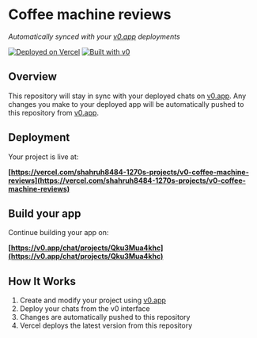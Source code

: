 # Coffee machine reviews

*Automatically synced with your [v0.app](https://v0.app) deployments*

[![Deployed on Vercel](https://img.shields.io/badge/Deployed%20on-Vercel-black?style=for-the-badge&logo=vercel)](https://vercel.com/shahruh8484-1270s-projects/v0-coffee-machine-reviews)
[![Built with v0](https://img.shields.io/badge/Built%20with-v0.app-black?style=for-the-badge)](https://v0.app/chat/projects/Qku3Mua4khc)

## Overview

This repository will stay in sync with your deployed chats on [v0.app](https://v0.app).
Any changes you make to your deployed app will be automatically pushed to this repository from [v0.app](https://v0.app).

## Deployment

Your project is live at:

**[https://vercel.com/shahruh8484-1270s-projects/v0-coffee-machine-reviews](https://vercel.com/shahruh8484-1270s-projects/v0-coffee-machine-reviews)**

## Build your app

Continue building your app on:

**[https://v0.app/chat/projects/Qku3Mua4khc](https://v0.app/chat/projects/Qku3Mua4khc)**

## How It Works

1. Create and modify your project using [v0.app](https://v0.app)
2. Deploy your chats from the v0 interface
3. Changes are automatically pushed to this repository
4. Vercel deploys the latest version from this repository